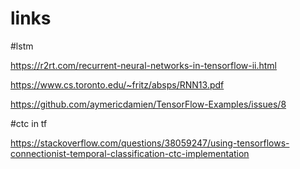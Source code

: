 # links

#lstm

https://r2rt.com/recurrent-neural-networks-in-tensorflow-ii.html

https://www.cs.toronto.edu/~fritz/absps/RNN13.pdf


https://github.com/aymericdamien/TensorFlow-Examples/issues/8

#ctc in tf

https://stackoverflow.com/questions/38059247/using-tensorflows-connectionist-temporal-classification-ctc-implementation
